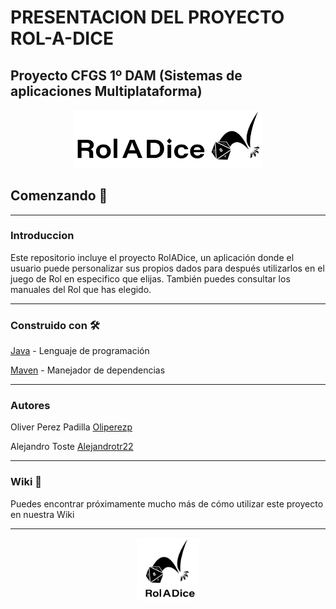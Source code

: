 # PRESENTACION DEL PROYECTO ROL-A-DICE

## Proyecto CFGS 1º DAM (Sistemas de aplicaciones Multiplataforma)

<div align="center">
<img width="60%" src="https://github.com/Alejandrotr22/Proyecto_ETS/blob/main/Imagenes/Logos/RAD%20logo%20CB.png?raw=true">
</div>

## Comenzando 🚀

---

### Introduccion 

Este repositorio incluye el proyecto RolADice, un aplicación donde el usuario puede personalizar sus propios dados para después utilizarlos en el juego de  Rol en especifico que elijas. También puedes consultar los manuales del Rol que has elegido.

---


### Construido con 🛠️

[Java](https://www.java.com/es/) - Lenguaje de programación

[Maven](https://maven.apache.org/) - Manejador de dependencias

---

### Autores

Oliver Perez Padilla [Oliperezp](https://github.com/Oliperezp)

Alejandro Toste [Alejandrotr22](https://github.com/Alejandrotr22)

---

### Wiki 📖

Puedes encontrar próximamente mucho más de cómo utilizar este proyecto en nuestra Wiki

---

<div align="center">
<img width="20%" src="https://github.com/Alejandrotr22/Proyecto_ETS/blob/main/Imagenes/Logos/RAD%20logo%20CB%202.png?raw=true">
</div>

